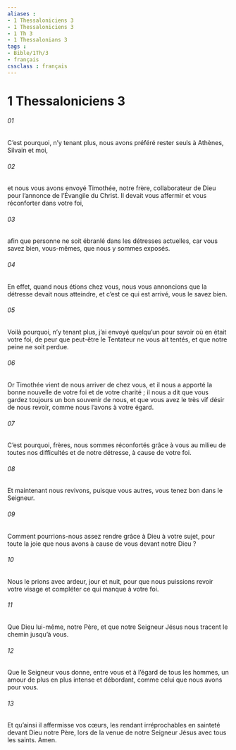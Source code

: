 ```yaml
---
aliases : 
- 1 Thessaloniciens 3
- 1 Thessaloniciens 3
- 1 Th 3
- 1 Thessalonians 3
tags : 
- Bible/1Th/3
- français
cssclass : français
---
```


# 1 Thessaloniciens 3

###### 01
C’est pourquoi, n’y tenant plus, nous avons préféré rester seuls à Athènes, Silvain et moi,
###### 02
et nous vous avons envoyé Timothée, notre frère, collaborateur de Dieu pour l’annonce de l’Évangile du Christ. Il devait vous affermir et vous réconforter dans votre foi,
###### 03
afin que personne ne soit ébranlé dans les détresses actuelles, car vous savez bien, vous-mêmes, que nous y sommes exposés.
###### 04
En effet, quand nous étions chez vous, nous vous annoncions que la détresse devait nous atteindre, et c’est ce qui est arrivé, vous le savez bien.
###### 05
Voilà pourquoi, n’y tenant plus, j’ai envoyé quelqu’un pour savoir où en était votre foi, de peur que peut-être le Tentateur ne vous ait tentés, et que notre peine ne soit perdue.
###### 06
Or Timothée vient de nous arriver de chez vous, et il nous a apporté la bonne nouvelle de votre foi et de votre charité ; il nous a dit que vous gardez toujours un bon souvenir de nous, et que vous avez le très vif désir de nous revoir, comme nous l’avons à votre égard.
###### 07
C’est pourquoi, frères, nous sommes réconfortés grâce à vous au milieu de toutes nos difficultés et de notre détresse, à cause de votre foi.
###### 08
Et maintenant nous revivons, puisque vous autres, vous tenez bon dans le Seigneur.
###### 09
Comment pourrions-nous assez rendre grâce à Dieu à votre sujet, pour toute la joie que nous avons à cause de vous devant notre Dieu ?
###### 10
Nous le prions avec ardeur, jour et nuit, pour que nous puissions revoir votre visage et compléter ce qui manque à votre foi.
###### 11
Que Dieu lui-même, notre Père, et que notre Seigneur Jésus nous tracent le chemin jusqu’à vous.
###### 12
Que le Seigneur vous donne, entre vous et à l’égard de tous les hommes, un amour de plus en plus intense et débordant, comme celui que nous avons pour vous.
###### 13
Et qu’ainsi il affermisse vos cœurs, les rendant irréprochables en sainteté devant Dieu notre Père, lors de la venue de notre Seigneur Jésus avec tous les saints. Amen.
